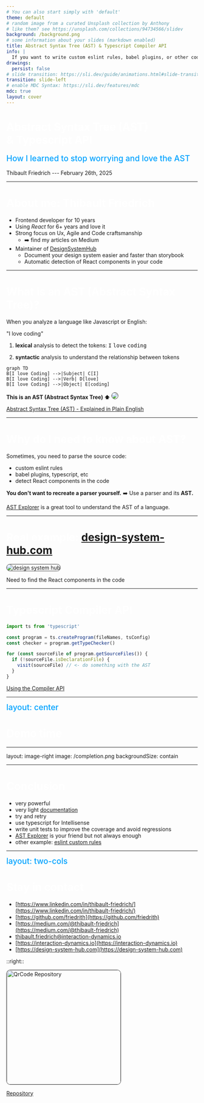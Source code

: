 ```yaml
---
# You can also start simply with 'default'
theme: default
# random image from a curated Unsplash collection by Anthony
# like them? see https://unsplash.com/collections/94734566/slidev
background: /background.png
# some information about your slides (markdown enabled)
title: Abstract Syntax Tree (AST) & Typescript Compiler API
info: |
  If you want to write custom eslint rules, babel plugins, or other code parsers, you need to use Abstract Syntax Trees (AST). But they are generally scary for developers due to their complexity. In this talk, we will go through a real situation to parse some typescript React code using an AST and the Typescript Compiler API.
drawings:
  persist: false
# slide transition: https://sli.dev/guide/animations.html#slide-transitions
transition: slide-left
# enable MDC Syntax: https://sli.dev/features/mdc
mdc: true
layout: cover
---
```


# Abstract Syntax Tree (AST) <br/> & Typescript API

## How I learned to stop worrying and love the AST

Thibault Friedrich --- February 26th, 2025

<!--
The last comment block of each slide will be treated as slide notes. It will be visible and editable in Presenter Mode along with the slide. [Read more in the docs](https://sli.dev/guide/syntax.html#notes)
-->

<style>

h1 {
  color: white;
}

h2 {
  color: #01a2ff;
  margin-top: 10px;
  font-weight: 500;
}
</style>

---

# About me: Thibault Friedrich

- Frontend developer for 10 years
- Using _React_ for 6+ years and love it
- Strong focus on Ux, Agile and Code craftsmanship 
  - ➡️ find my articles on Medium
- Maintainer of [DesignSystemHub](https://design-system-hub.com)
  - Document your design system easier and faster than storybook
  - <span v-mark.circle.orange>Automatic detection</span> of React components in your code

---

# What is an AST (Abstract Syntax Tree)?

When you analyze a language like Javascript or English: 


<div class="text-center text-2xl">
"I love coding"
</div>

<div v-click>

1. __lexical__ analysis to detect the tokens: <kbd>I</kbd> <kbd>love</kbd> <kbd>coding</kbd>

</div>
<div v-click>

2. __syntactic__ analysis to understand the relationship between tokens

<div class="flex flex-col items-center justify-center">

```mermaid {theme: 'neutral', scale: 0.6}
graph TD
B[I love Coding] -->|Subject| C[I]
B[I love Coding] -->|Verb| D[love]
B[I love Coding] -->|Object| E[coding]
```

</div>





</div>






<div v-click>

<div class="flex flex-col items-center justify-center">
<strong class="pr-10">This is an AST (Abstract Syntax Tree) ⬆️</strong>

<img src="/boom.gif" class="w-50" />




</div>





</div>



<div class="absolute left-60px bottom-20px text-xs">

[Abstract Syntax Tree (AST) - Explained in Plain English](https://dev.to/balapriya/abstract-syntax-tree-ast-explained-in-plain-english-1h38)

</div>

---

# Why do I need to know about AST?

Sometimes, you need to parse the source code:

- custom eslint rules
- babel plugins, typescript, etc
- detect React components in the code

__You don't want to recreate a parser yourself.__ <span v-click>➡️ Use a parser and its __AST.__ </span>

<div v-click>

[AST Explorer](https://astexplorer.net/) is a great tool to understand the AST of a language.

</div>

---

# Real example: [design-system-hub.com](https://design-system-hub.com)

![design system hub](/design-system-hub.png)

<div class="absolute bottom-30 right-30 text-white w-40 text-xl" v-click>Need to find the React components in the code</div>

<style>
img {
  border-radius: 10px;
  border: 1px solid #333;
}

</style>

---

# Typescript Compiler API

```ts
import ts from 'typescript'

const program = ts.createProgram(fileNames, tsConfig)
const checker = program.getTypeChecker()

for (const sourceFile of program.getSourceFiles()) {
  if (!sourceFile.isDeclarationFile) {
    visit(sourceFile) // <- do something with the AST
  }
}
```


<div class="absolute left-60px bottom-20px text-xs">

[Using the Compiler API](https://github.com/Microsoft/TypeScript/wiki/Using-the-Compiler-API)

</div>

---
layout: center
---

# Demo time


---
layout: image-right
image: /completion.png
backgroundSize: contain

---

# Conclusion

- very powerful
- very light [documentation](https://github.com/Microsoft/TypeScript/wiki/Using-the-Compiler-API)
- try and retry
- use typescript for Intellisense
- write unit tests to improve the coverage and avoid regressions
- [AST Explorer](https://astexplorer.net/) is your friend but not always enough
- other example: [eslint custom rules](https://eslint.org/docs/latest/extend/custom-rules)

---
layout: two-cols
---

# Stay in contact


- [https://www.linkedin.com/in/thibault-friedrich/](https://www.linkedin.com/in/thibault-friedrich/)
- [https://github.com/friedrith](https://github.com/friedrith)
- [https://medium.com/@thibault-friedrich](https://medium.com/@thibault-friedrich)
- [thibault.friedrich@interaction-dynamics.io](mailto:thibault.friedrich@interaction-dynamics.io)
- [https://interaction-dynamics.io](https://interaction-dynamics.io)
- [https://design-system-hub.com](https://design-system-hub.com)


::right::

<div class="text-center flex flex-col items-center">

<img width="300" height="300" src="/qrcode.svg" alt="QrCode Repository">

[Repository](https://github.com/friedrith/abstract-syntax-tree)

</div>